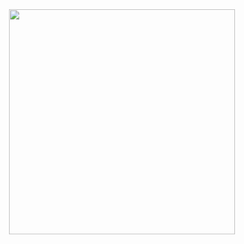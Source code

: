 <div id="header" align="center">
  <img src="https://media.giphy.com/media/v1.Y2lkPTc5MGI3NjExdDFkc2ZudXFoMzEwNzBpbmZ0Zm95NXR1Z3JmOGZ4a25manRydWVueiZlcD12MV9naWZzX3NlYXJjaCZjdD1n/mlBDoVLOGidEc/giphy.gif" width="400"/>
</div>
